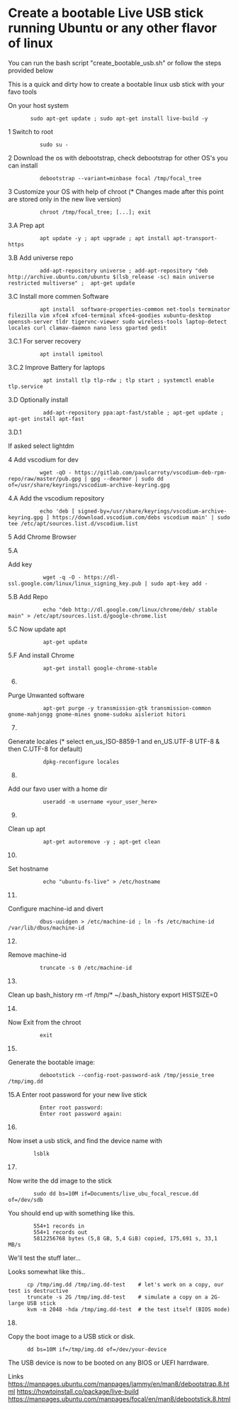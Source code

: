 # Create a bootable Live USB stick running Ubuntu or any other flavor of linux

You can run the bash script "create_bootable_usb.sh" or follow the steps provided below


This is a quick and dirty how to create a bootable linux usb stick with your favo tools

On your host system

           sudo apt-get update ; sudo apt-get install live-build -y


1 
Switch to root

              sudo su -

2
Download the os with debootstrap, check debootstrap for other OS's you can install

              debootstrap --variant=minbase focal /tmp/focal_tree

3
Customize your OS with help of chroot (* Changes made after this point are stored only in the new live version)
                     
              chroot /tmp/focal_tree; [...]; exit
                     
3.A 
Prep apt 
              
              apt update -y ; apt upgrade ; apt install apt-transport-https            
                          
3.B
Add universe repo

              add-apt-repository universe ; add-apt-repository "deb http://archive.ubuntu.com/ubuntu $(lsb_release -sc) main universe restricted multiverse" ;  apt-get update
                          
3.C Install more commen Software

              apt install  software-properties-common net-tools terminator filezilla vim xfce4 xfce4-terminal xfce4-goodies xubuntu-desktop openssh-server tldr tigervnc-viewer sudo wireless-tools laptop-detect locales curl clamav-daemon nano less gparted gedit

3.C.1
For server recovery 
                            
              apt install ipmitool

3.C.2
Improve Battery for laptops
                            
               apt install tlp tlp-rdw ; tlp start ; systemctl enable tlp.service

3.D
Optionally install

               add-apt-repository ppa:apt-fast/stable ; apt-get update ; apt-get install apt-fast  
              

                            
3.D.1

If asked select lightdm
              
4
Add vscodium for dev
              
              wget -qO - https://gitlab.com/paulcarroty/vscodium-deb-rpm-repo/raw/master/pub.gpg | gpg --dearmor | sudo dd of=/usr/share/keyrings/vscodium-archive-keyring.gpg
              
4.A
Add the vscodium repository
              
              echo 'deb [ signed-by=/usr/share/keyrings/vscodium-archive-keyring.gpg ] https://download.vscodium.com/debs vscodium main' | sudo tee /etc/apt/sources.list.d/vscodium.list
              
5 
Add Chrome Browser
              
5.A

Add key

               wget -q -O - https://dl-ssl.google.com/linux/linux_signing_key.pub | sudo apt-key add -
              
5.B
Add Repo

               echo "deb http://dl.google.com/linux/chrome/deb/ stable main" > /etc/apt/sources.list.d/google-chrome.list
              
5.C
Now update apt

               apt-get update
              
5.F
And install Chrome

               apt-get install google-chrome-stable
              
              
              
6.
Purge Unwanted software

               apt-get purge -y transmission-gtk transmission-common gnome-mahjongg gnome-mines gnome-sudoku aisleriot hitori
              
              
7.
Generate locales  (* select en_us_ISO-8859-1 and en_US.UTF-8 UTF-8 & then C.UTF-8 for default)

               dpkg-reconfigure locales 

8.
Add our favo user with a home dir

               useradd -m username <your_user_here>
              
9.
Clean up apt 
              
               apt-get autoremove -y ; apt-get clean
              
10.
Set hostname
              
               echo "ubuntu-fs-live" > /etc/hostname
              
11.
Configure machine-id and divert
              
              dbus-uuidgen > /etc/machine-id ; ln -fs /etc/machine-id /var/lib/dbus/machine-id
              
12. 
Remove machine-id

              truncate -s 0 /etc/machine-id
              
13.
Clean up bash_history
              rm -rf /tmp/* ~/.bash_history
              export HISTSIZE=0

14.
Now Exit from the chroot

              exit
                      

15.
Generate the bootable image:
       
              debootstick --config-root-password-ask /tmp/jessie_tree /tmp/img.dd

 15.A
 Enter root password for your new live stick
 
              Enter root password:
              Enter root password again:

16.
Now inset a usb stick, and find the device name with

            lsblk

17.
Now write the dd image to the stick

            sudo dd bs=10M if=Documents/live_ubu_focal_rescue.dd of=/dev/sdb

You should end up with something like this. 

            554+1 records in
            554+1 records out
            5812256768 bytes (5,8 GB, 5,4 GiB) copied, 175,691 s, 33,1 MB/s

We'll test the stuff later...

Looks somewhat like this.. 

          cp /tmp/img.dd /tmp/img.dd-test    # let's work on a copy, our test is destructive
          truncate -s 2G /tmp/img.dd-test    # simulate a copy on a 2G-large USB stick
          kvm -m 2048 -hda /tmp/img.dd-test  # the test itself (BIOS mode)

18.

Copy the boot image to a USB stick or disk.
  
          dd bs=10M if=/tmp/img.dd of=/dev/your-device


The USB device is now to be booted on any BIOS or UEFI harrdware.


Links
https://manpages.ubuntu.com/manpages/jammy/en/man8/debootstrap.8.html
https://howtoinstall.co/package/live-build
https://manpages.ubuntu.com/manpages/focal/en/man8/debootstick.8.html
